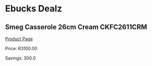 
# Ebucks Dealz
## Smeg Casserole 26cm Cream CKFC2611CRM
[Product Page](https://www.ebucks.com/web/shop/productSelected.do?prodId=1170712041&catId=704983235)

Price: R3100.00

Savings: 300.0


	